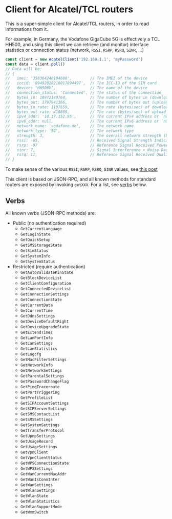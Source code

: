 Client for Alcatel/TCL routers
==============================

This is a super-simple client for Alcatel/TCL routers, in order to read
informations from it.

For example, in Germany, the Vodafone GigaCube 5G is effectively a TCL HH500,
and using this client we can retrieve (and monitor) interface statistics or
connection status (network, `RSSI`, `RSRP`, `RSRQ`, `SINR`, ...)

```typescript
const client = new AcatelClient('192.168.1.1', 'myPassword')
const data = client.poll()
// Data will be:
// {
//   imei: '350364240104600',        // The IMEI of the device              (from `GetSystemInfo -> IMEI`)
//   iccid: '89492028216017894497',  // The ICC-ID of the SIM card          (from `GetSystemInfo -> ICCID`)
//   device: 'HH500V',               // The name of the device              (from `GetSystemInfo -> DeviceName`)
//   connection_status: 'Connected', // The status of the connection        (from `GetConnectionState -> ConnectionStatus`)
//   bytes_in: 18972149764,          // The number of bytes in (downloaded) (from `GetConnectionState -> DlBytes`)
//   bytes_out: 1797941366,          // The number of bytes out (uploaded)  (from `GetConnectionState -> UlBytes`)
//   bytes_in_rate: 1187659,         // The rate (bytes/sec) of download    (from `GetConnectionState -> DlRate`)
//   bytes_out_rate: 418809,         // The rate (bytes/sec) of upload      (from `GetConnectionState -> UlRate`)
//   ipv4_addr: '10.17.152.95',      // The current IPv4 address or `null`  (from `GetConnectionState -> IPv4Adrress`)
//   ipv6_addr: null,                // The current IPv6 address or `null`  (from `GetConnectionState -> IPv6Adrress`)
//   network_name: 'vodafone.de',    // The network name                    (from `GetNetworkInfo -> NetworkName`)
//   network_type: '5G',             // The network type                    (from `GetNetworkInfo -> NetworkType`)
//   strength: 3,                    // The overall network strength (bars) (from `GetNetworkInfo -> SignalStrength`)
//   rssi: -65,                      // Received Signal Strength Indicator  (from `GetNetworkInfo -> RSSI`)
//   rsrp: -97                       // Reference Signal Received Power     (from `GetNetworkInfo -> RSRQ`)
//   sinr: 7,                        // Signal Interference + Noise Ratio   (from `GetNetworkInfo -> RSRP`)
//   rsrq: 11,                       // Reference Signal Received Quality   (from `GetNetworkInfo -> SINR`)
// }
```

To make sense of the various `RSSI`, `RSRP`, `RSRQ`, `SINR` values, see
[this post](https://www.rangeful.com/what-is-rssi-sinr-rsrp-rsrq-how-does-this-affect-signal-quality/)

This client is based on JSON-RPC, and all known methods for standard routers
are exposed by invoking `getXXX`. For a list, see [verbs](#verbs) below.

Verbs
-----

All known _verbs_ (JSON-RPC methods) are:

* Public (no authentication required)
  * `GetCurrentLanguage`
  * `GetLoginState`
  * `GetQuickSetup`
  * `GetSMSStorageState`
  * `GetSimStatus`
  * `GetSystemInfo`
  * `GetSystemStatus`
* Restricted (require authentication)
  * `GetAutoValidatePinState`
  * `GetBlockDeviceList`
  * `GetClientConfiguration`
  * `GetConnectedDeviceList`
  * `GetConnectionSettings`
  * `GetConnectionState`
  * `GetCurrentData`
  * `GetCurrentTime`
  * `GetDdnsSettings`
  * `GetDeviceDefaultRight`
  * `GetDeviceUpgradeState`
  * `GetExtendTimes`
  * `GetLanPortInfo`
  * `GetLanSettings`
  * `GetLanStatistics`
  * `GetLogcfg`
  * `GetMacFilterSettings`
  * `GetNetworkInfo`
  * `GetNetworkSettings`
  * `GetParentalSettings`
  * `GetPasswordChangeFlag`
  * `GetPingTraceroute`
  * `GetPortTriggering`
  * `GetProfileList`
  * `GetSIPAccountSettings`
  * `GetSIPServerSettings`
  * `GetSMSContactList`
  * `GetSMSSettings`
  * `GetSystemSettings`
  * `GetTransferProtocol`
  * `GetUpnpSettings`
  * `GetUsageRecord`
  * `GetUsageSettings`
  * `GetVpnClient`
  * `GetVpnClientStatus`
  * `GetWPSConnectionState`
  * `GetWPSSettings`
  * `GetWanCurrentMacAddr`
  * `GetWanIsConnInter`
  * `GetWanSettings`
  * `GetWlanSettings`
  * `GetWlanState`
  * `GetWlanStatistics`
  * `GetWlanSupportMode`
  * `GetWmmSwitch`
